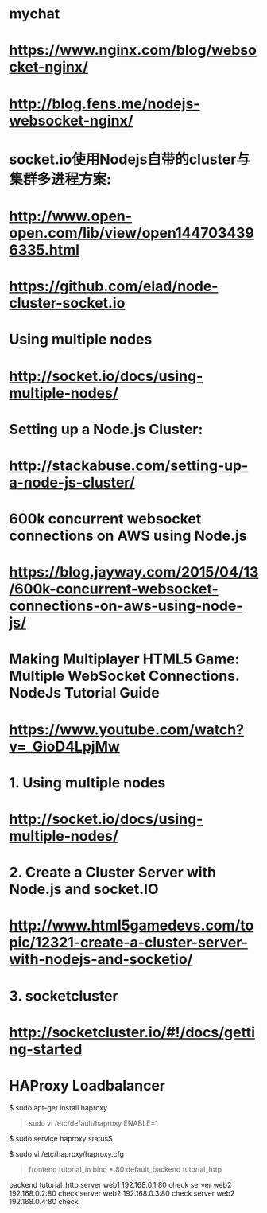 # mychat


# https://www.nginx.com/blog/websocket-nginx/
# http://blog.fens.me/nodejs-websocket-nginx/


# socket.io使用Nodejs自带的cluster与集群多进程方案:
# http://www.open-open.com/lib/view/open1447034396335.html

# https://github.com/elad/node-cluster-socket.io

# Using multiple nodes
# http://socket.io/docs/using-multiple-nodes/
# Setting up a Node.js Cluster:
# http://stackabuse.com/setting-up-a-node-js-cluster/

# 600k concurrent websocket connections on AWS using Node.js
# https://blog.jayway.com/2015/04/13/600k-concurrent-websocket-connections-on-aws-using-node-js/

# Making Multiplayer HTML5 Game: Multiple WebSocket Connections. NodeJs Tutorial Guide
# https://www.youtube.com/watch?v=_GioD4LpjMw


# 1. Using multiple nodes
# http://socket.io/docs/using-multiple-nodes/

# 2. Create a Cluster Server with Node.js and socket.IO
# http://www.html5gamedevs.com/topic/12321-create-a-cluster-server-with-nodejs-and-socketio/

# 3. socketcluster
# http://socketcluster.io/#!/docs/getting-started



# HAProxy Loadbalancer
$ sudo apt-get install haproxy
> sudo vi /etc/default/haproxy
  ENABLE=1


$ sudo service haproxy status$

$ sudo vi /etc/haproxy/haproxy.cfg
> frontend tutorial_in
	bind *:80
	default_backend tutorial_http

  backend tutorial_http
  	server web1 192.168.0.1:80 check
  	server web2 192.168.0.2:80 check
  	server web2 192.168.0.3:80 check
  	server web2 192.168.0.4:80 check


